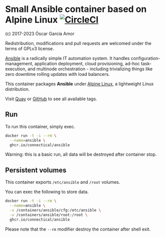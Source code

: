 # Small Ansible container based on Alpine Linux [![CircleCI](https://circleci.com/gh/ogarcia/docker-ansible.svg?style=svg)](https://circleci.com/gh/ogarcia/docker-ansible)

(c) 2017-2023 Óscar García Amor

Redistribution, modifications and pull requests are welcomed under the terms
of GPLv3 license.

[Ansible][1] is a radically simple IT automation system. It handles
configuration-management, application deployment, cloud provisioning, ad-hoc
task-execution, and multinode orchestration - including trivializing things
like zero downtime rolling updates with load balancers.

This container packages **Ansible** under [Alpine Linux][2], a lightweight
Linux distribution.

Visit [Quay][3] or [GitHub][4] to see all available tags.

[1]: https://ansible.com/
[2]: https://alpinelinux.org/
[3]: https://quay.io/repository/connectical/ansible
[4]: https://github.com/orgs/connectical/packages/container/package/ansible

## Run

To run this container, simply exec.

```sh
docker run -t -i --rm \
  --name=ansible \
  ghcr.io/connectical/ansible
```

Warning: this is a basic run, all data will be destroyed after container
stop.

## Persistent volumes

This container exports `/etc/ansible` and `/root` volumes.

You can exec the following to store data.

```sh
docker run -t -i --rm \
  --name=ansible \
  -v /containers/ansible/cfg:/etc/ansible \
  -v /containers/ansible/root:/root \
  ghcr.io/connectical/ansible
```

Please note that the `--rm` modifier destroy the container after shell exit.
